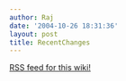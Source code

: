 ```yaml
---
author: Raj
date: '2004-10-26 18:31:36'
layout: post
title: RecentChanges
---
```


[RSS feed for this wiki!](http://www.hyperreal.org/~rkumar/rtx/wiki.cgi?action=rss)

